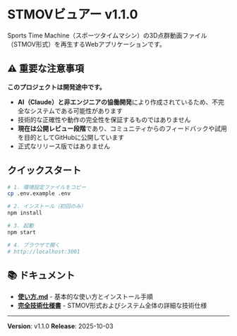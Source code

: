 # STMOVビュアー v1.1.0

Sports Time Machine（スポーツタイムマシン）の3D点群動画ファイル（STMOV形式）を再生するWebアプリケーションです。

## ⚠️ 重要な注意事項

**このプロジェクトは開発途中です。**

- **AI（Claude）と非エンジニアの協働開発**により作成されているため、不完全なシステムである可能性があります
- 技術的な正確性や動作の完全性を保証するものではありません
- **現在は公開レビュー段階**であり、コミュニティからのフィードバックや試用を目的としてGitHubに公開しています
- 正式なリリース版ではありません

## クイックスタート

```bash
# 1. 環境設定ファイルをコピー
cp .env.example .env

# 2. インストール（初回のみ）
npm install

# 3. 起動
npm start

# 4. ブラウザで開く
# http://localhost:3001
```

## 📚 ドキュメント

- **[使い方.md](./使い方.md)** - 基本的な使い方とインストール手順
- **[完全技術仕様書](./STMOV_COMPLETE_REFERENCE_20251009.md)** - STMOV形式およびシステム全体の詳細な技術仕様

---

**Version**: v1.1.0
**Release**: 2025-10-03
